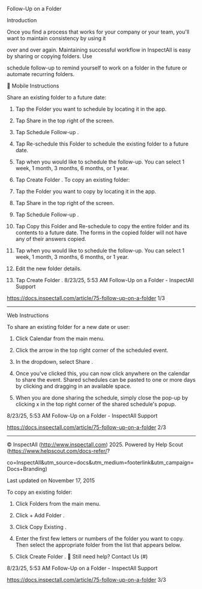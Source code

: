 Follow-Up on a Folder

Introduction

Once you find a process that works for your company or your team, you'll want to maintain consistency by using it

over and over again. Maintaining successful workflow in InspectAll is easy by sharing or copying folders. Use

schedule follow-up to remind yourself to work on a folder in the future or automate recurring folders.

 Mobile Instructions

Share an existing folder to a future date:

1. Tap the Folder you want to schedule by locating it in the app.
2. Tap  Share  in the top right of the screen.
3. Tap  Schedule Follow-up .
4. Tap Re-schedule this Folder to schedule the existing folder to a future date.
5. Tap when you would like to schedule the follow-up. You can select 1 week, 1 month, 3 months, 6 months, or 1
year.

6. Tap  Create Folder .
To copy an existing folder:

1. Tap the Folder you want to copy by locating it in the app.
2. Tap  Share  in the top right of the screen.
3. Tap  Schedule Follow-up .
4. Tap Copy this Folder and Re-schedule to copy the entire folder and its contents to a future date. The forms in
the copied folder will not have any of their answers copied.

5. Tap when you would like to schedule the follow-up. You can select 1 week, 1 month, 3 months, 6 months, or 1
year.

6. Edit the new folder details.
7. Tap  Create Folder .
8/23/25, 5:53 AM Follow-Up on a Folder - InspectAll Support

https://docs.inspectall.com/article/75-follow-up-on-a-folder 1/3


---

Web Instructions

To share an existing folder for a new date or user:

1. Click  Calendar  from the main menu.
2. Click the arrow in the top right corner of the scheduled event.
3. In the dropdown, select  Share .
4. Once you've clicked this, you can now click anywhere on the calendar to share the event. Shared schedules can
be pasted to one or more days by clicking and dragging in an available space.

5. When you are done sharing the schedule, simply close the pop-up by clicking  x  in the top right corner of the
shared schedule's popup.

8/23/25, 5:53 AM Follow-Up on a Folder - InspectAll Support

https://docs.inspectall.com/article/75-follow-up-on-a-folder 2/3


---

© InspectAll (http://www.inspectall.com) 2025. Powered by Help Scout (https://www.helpscout.com/docs-refer/?

co=InspectAll&utm_source=docs&utm_medium=footerlink&utm_campaign=Docs+Branding)

Last updated on November 17, 2015

To copy an existing folder:

1. Click  Folders  from the main menu.
2. Click  + Add Folder .
3. Click  Copy Existing .
4. Enter the first few letters or numbers of the folder you want to copy. Then select the appropriate folder from the
list that appears below.

5. Click  Create Folder .
 Still need help? Contact Us (#)

8/23/25, 5:53 AM Follow-Up on a Folder - InspectAll Support

https://docs.inspectall.com/article/75-follow-up-on-a-folder 3/3

